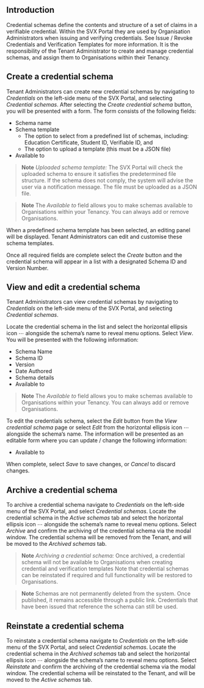 ## Introduction

Credential schemas define the contents and structure of a set of claims in a verifiable credential. Within the SVX Portal they are used by Organisation Administrators when issuing and verifying credentials. See Issue / Revoke Credentials and Verification Templates for more information. It is the responsibility of the Tenant Administrator to create and manage credential schemas, and assign them to Organisations within their Tenancy.

## Create a credential schema

Tenant Administrators can create new credential schemas by navigating to _Credentials_ on the left-side menu of the SVX Portal, and selecting _Credential schemas_. After selecting the _Create credential schema_ button, you will be presented with a form. The form consists of the following fields:
* Schema name
* Schema template
  * The option to select from a predefined list of schemas, including: Education Certificate, Student ID, Verifiable ID, and
  * The option to upload a template (this must be a JSON file)
* Available to

> **Note**
> _Uploaded schema template:_ The SVX Portal will check the uploaded schema to ensure it satisfies the predetermined file structure. If the schema does not comply, the system will advise the user via a notification message. The file must be uploaded as a JSON file.

> **Note**
> The _Available to_ field allows you to make schemas available to Organisations within your Tenancy. You can always add or remove Organisations.

When a predefined schema template has been selected, an editing panel will be displayed. Tenant Administrators can edit and customise these schema templates.

Once all required fields are complete select the _Create_ button and the credential schema will appear in a list with a designated Schema ID and Version Number.

## View and edit a credential schema

Tenant Administrators can view credential schemas by navigating to _Credentials_ on the left-side menu of the SVX Portal, and selecting _Credential schemas_. 

Locate the credential schema in the list and select the horizontal ellipsis icon ⋯ alongside the schema’s name to reveal menu options. Select _View_. You will be presented with the following information:
* Schema Name
* Schema ID
* Version
* Date Authored
* Schema details
* Available to

> **Note**
> The _Available to_ field allows you to make schemas available to Organisations within your Tenancy. You can always add or remove Organisations.

To edit the credentials schema, select the _Edit_ button from the _View credential schema_ page or select _Edit_ from the horizontal ellipsis icon ⋯ alongside the schema’s name. The information will be presented as an editable form where you can update / change the following information:
* Available to

When complete, select _Save_ to save changes, or _Cancel_ to discard changes.

## Archive a credential schema

To archive a credential schema navigate to _Credentials_ on the left-side menu of the SVX Portal, and select _Credential schemas_. Locate the credential schema in the _Active schemas_ tab and select the horizontal ellipsis icon ⋯ alongside the schema’s name to reveal menu options. Select _Archive_ and confirm the archiving of the credential schema via the modal window. The credential schema will be removed from the Tenant, and will be moved to the _Archived schemas_ tab.

> **Note**
> _Archiving a credential schema:_ Once archived, a credential schema will not be available to Organisations when creating credential and verification templates
> Note that credential schemas can be reinstated if required and full functionality will be restored to Organisations.

> **Note**
> Schemas are not permanently deleted from the system. Once published, it remains accessible through a public link. Credentials that have been issued that reference the schema can still be used.

## Reinstate a credential schema

To reinstate a credential schema navigate to _Credentials_ on the left-side menu of the SVX Portal, and select _Credential schemas_. Locate the credential schema in the _Archived schemas_ tab and select the horizontal ellipsis icon ⋯ alongside the schema’s name to reveal menu options. Select _Reinstate_ and confirm the archiving of the credential schema via the modal window. The credential schema will be reinstated to the Tenant, and will be moved to the _Active schemas_ tab.

